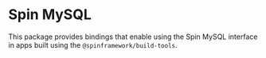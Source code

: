 # Spin MySQL

This package provides bindings that enable using the Spin MySQL interface in apps built using the `@spinframework/build-tools`.